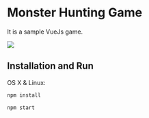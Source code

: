 # Monster Hunting Game
It is a sample VueJs game.

![](header.png)

## Installation and Run

OS X & Linux:

```sh
npm install
```
```sh
npm start
```

